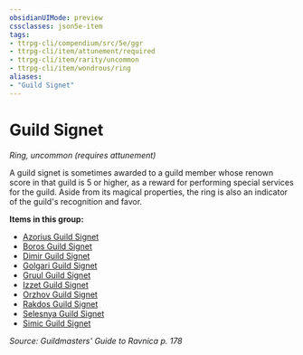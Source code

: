 ```yaml
---
obsidianUIMode: preview
cssclasses: json5e-item
tags:
- ttrpg-cli/compendium/src/5e/ggr
- ttrpg-cli/item/attunement/required
- ttrpg-cli/item/rarity/uncommon
- ttrpg-cli/item/wondrous/ring
aliases: 
- "Guild Signet"
---
```

# Guild Signet
*Ring, uncommon (requires attunement)*  



A guild signet is sometimes awarded to a guild member whose renown score in that guild is 5 or higher, as a reward for performing special services for the guild. Aside from its magical properties, the ring is also an indicator of the guild's recognition and favor.

**Items in this group:**

- [Azorius Guild Signet](Інструменти%20ДМ/CLI/items/azorius-guild-signet-ggr.md)
- [Boros Guild Signet](Інструменти%20ДМ/CLI/items/boros-guild-signet-ggr.md)
- [Dimir Guild Signet](Інструменти%20ДМ/CLI/items/dimir-guild-signet-ggr.md)
- [Golgari Guild Signet](Інструменти%20ДМ/CLI/items/golgari-guild-signet-ggr.md)
- [Gruul Guild Signet](Інструменти%20ДМ/CLI/items/gruul-guild-signet-ggr.md)
- [Izzet Guild Signet](Інструменти%20ДМ/CLI/items/izzet-guild-signet-ggr.md)
- [Orzhov Guild Signet](Інструменти%20ДМ/CLI/items/orzhov-guild-signet-ggr.md)
- [Rakdos Guild Signet](Інструменти%20ДМ/CLI/items/rakdos-guild-signet-ggr.md)
- [Selesnya Guild Signet](Інструменти%20ДМ/CLI/items/selesnya-guild-signet-ggr.md)
- [Simic Guild Signet](Інструменти%20ДМ/CLI/items/simic-guild-signet-ggr.md)

*Source: Guildmasters' Guide to Ravnica p. 178*